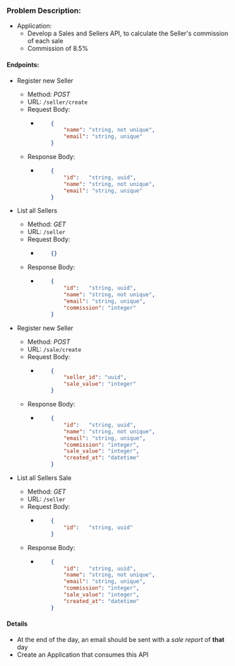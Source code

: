 ### Problem Description:
- Application:
    - Develop a Sales and Sellers API, to calculate the Seller's commission of each sale 
    - Commission of 8.5%
#### Endpoints:
- Register new Seller
    - Method: _POST_
    - URL: `/seller/create`
    - Request Body:
        -   ```json
                {
                    "name": "string, not unique",
                    "email": "string, unique"
                }
            ```
    - Response Body:
        -   ```json
                {
                    "id":   "string, uuid",
                    "name": "string, not unique",
                    "email": "string, unique"
                }
            ```
- List all Sellers
    - Method: _GET_
    - URL: `/seller`
    - Request Body:
        -   ```json
                {}
            ```
    - Response Body:
        -   ```json
                {
                    "id":   "string, uuid",
                    "name": "string, not unique",
                    "email": "string, unique",
                    "commission": "integer" 
                }
            ```
- Register new Seller
    - Method: _POST_
    - URL: `/sale/create`
    - Request Body:
        -   ```json
                {
                    "seller_id": "uuid",
                    "sale_value": "integer"
                }
            ```
    - Response Body:
        -   ```json
                {
                    "id":   "string, uuid",
                    "name": "string, not unique",
                    "email": "string, unique",
                    "commission": "integer",
                    "sale_value": "integer",
                    "created_at": "datetime"
                }
            ```

- List all Sellers Sale
    - Method: _GET_
    - URL: `/seller`
    - Request Body:
        -   ```json
                {
                    "id":   "string, uuid"
                }
            ```
    - Response Body:
        -   ```json
                {
                    "id":   "string, uuid",
                    "name": "string, not unique",
                    "email": "string, unique",
                    "commission": "integer",
                    "sale_value": "integer",
                    "created_at": "datetime"
                }
            ```
#### Details
- At the end of the day, an email should be sent with a _sale report_ of __that__ day
- Create an Application that consumes this API
